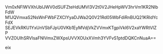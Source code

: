 Vm0xNFlWVXhUblJWV0dSUFZteHdUMVl3V2t0V2JHeHpWV3hrVm1KR2NIbFdW
M1JQVmxaS2NsWnFWbFZXClYyaDJWa2Q0V21Rd05WbFdiRnBUQ21KRldYcFdX
SEJEVkRKU1YxUnVSbFJpU0VKb1EyMVdjVkZVVmxKTgpiVkl6V2xaYWRtVlZP
VVZOUlhSRVlsaFNlVmxZWXpsUVVXOUxXVmh3YVFvS1ptdDQKCnNuaA==

eix